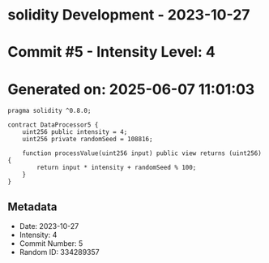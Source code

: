 ﻿# solidity Development - 2023-10-27
# Commit #5 - Intensity Level: 4
# Generated on: 2025-06-07 11:01:03
```solidity
pragma solidity ^0.8.0;

contract DataProcessor5 {
    uint256 public intensity = 4;
    uint256 private randomSeed = 108816;

    function processValue(uint256 input) public view returns (uint256) {
        return input * intensity + randomSeed % 100;
    }
}
```
## Metadata
- Date: 2023-10-27
- Intensity: 4
- Commit Number: 5
- Random ID: 334289357
